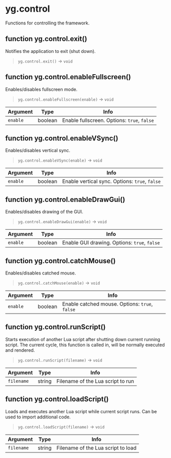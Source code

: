 # yg.control

Functions for controlling the framework.

## function yg.control.exit()

Notifies the application to exit (shut down).

> `yg.control.exit()` -> `void`

## function yg.control.enableFullscreen()

Enables/disables fullscreen mode.

> `yg.control.enableFullscreen(enable)` -> `void`

| Argument | Type    | Info                                        |
| -------- | ------- | ------------------------------------------- |
| `enable` | boolean | Enable fullscreen. Options: `true`, `false` |

## function yg.control.enableVSync()

Enables/disables vertical sync.

> `yg.control.enableVSync(enable)` -> `void`

| Argument | Type    | Info                                           |
| -------- | ------- | ---------------------------------------------- |
| `enable` | boolean | Enable vertical sync. Options: `true`, `false` |

## function yg.control.enableDrawGui()

Enables/disables drawing of the GUI.

> `yg.control.enableDrawGui(enable)` -> `void`

| Argument | Type    | Info                                         |
| -------- | ------- | -------------------------------------------- |
| `enable` | boolean | Enable GUI drawing. Options: `true`, `false` |

## function yg.control.catchMouse()

Enables/disables catched mouse.

> `yg.control.catchMouse(enable)` -> `void`

| Argument | Type    | Info                                           |
| -------- | ------- | ---------------------------------------------- |
| `enable` | boolean | Enable catched mouse. Options: `true`, `false` |

## function yg.control.runScript()

Starts execution of another Lua script after shutting down current running script. The current cycle, this function is called in, will be normally executed and rendered.

> `yg.control.runScript(filename)` -> `void`

| Argument   | Type   | Info                              |
| ---------- | ------ | --------------------------------- |
| `filename` | string | Filename of the Lua script to run |

## function yg.control.loadScript()

Loads and executes another Lua script while current script runs. Can be used to import additional code.

> `yg.control.loadScript(filename)` -> `void`

| Argument   | Type   | Info                               |
| ---------- | ------ | ---------------------------------- |
| `filename` | string | Filename of the Lua script to load |
